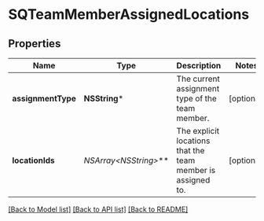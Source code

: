 # SQTeamMemberAssignedLocations

## Properties
Name | Type | Description | Notes
------------ | ------------- | ------------- | -------------
**assignmentType** | **NSString*** | The current assignment type of the team member. | [optional] 
**locationIds** | **NSArray&lt;NSString*&gt;*** | The explicit locations that the team member is assigned to. | [optional] 

[[Back to Model list]](../README.md#documentation-for-models) [[Back to API list]](../README.md#documentation-for-api-endpoints) [[Back to README]](../README.md)


